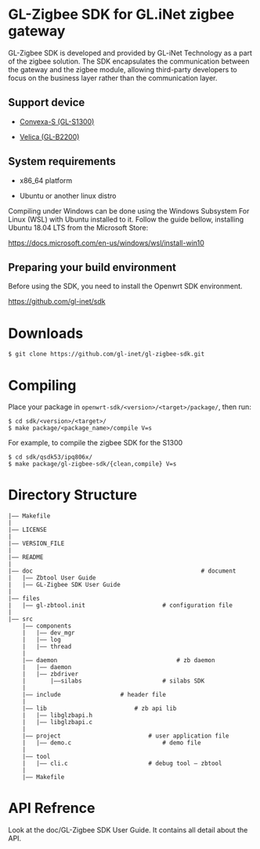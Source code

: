 # GL-Zigbee SDK for GL.iNet zigbee gateway

GL-Zigbee SDK is developed and provided by GL-iNet Technology as a part of the zigbee solution. The SDK encapsulates the communication between the gateway and the zigbee module, allowing third-party developers to focus on the business layer rather than the communication layer.



## Support device

- [Convexa-S (GL-S1300)](https://www.gl-inet.com/products/gl-s1300/)

- [Velica (GL-B2200)](https://www.gl-inet.com/products/gl-b2200/)

## System requirements

- x86_64 platform

- Ubuntu or another linux distro

Compiling under Windows can be done using the Windows Subsystem For Linux (WSL) with Ubuntu installed to it. Follow the guide bellow, installing Ubuntu 18.04 LTS from the Microsoft Store: 

 https://docs.microsoft.com/en-us/windows/wsl/install-win10

## Preparing your build environment

Before using the SDK, you need to install the Openwrt SDK environment.

https://github.com/gl-inet/sdk

# Downloads

```
$ git clone https://github.com/gl-inet/gl-zigbee-sdk.git
```

# Compiling

Place your package in `openwrt-sdk/<version>/<target>/package/`, then run:

```
$ cd sdk/<version>/<target>/
$ make package/<package_name>/compile V=s
```

For example, to compile the zigbee SDK for the S1300

```
$ cd sdk/qsdk53/ipq806x/
$ make package/gl-zigbee-sdk/{clean,compile} V=s
```

# Directory Structure

```
|—— Makefile
|
|—— LICENSE								
|
|—— VERSION_FILE							
|
|—— README							
|
|—— doc									               # document
|	|—— Zbtool User Guide
|	|—— GL-Zigbee SDK User Guide
|
|—— files
|	|—— gl-zbtool.init				      	# configuration file
|
|—— src
    |—— components
    |   |—— dev_mgr
    |   |—— log
    |  	|—— thread
    |
    |—— daemon 						         	# zb daemon
    |   |—— daemon
    |   |—— zbdriver
    |       |——silabs				     	# silabs SDK
    |
    |—— include               	# header file 
    |
    |—— lib                  		# zb api lib
    |   |—— libglzbapi.h
    |   |—— libglzbapi.c
    |
    |—— project             			# user application file
    |   |—— demo.c	        				# demo file
    |
    |—— tool                     	
    |   |—— cli.c						# debug tool – zbtool
    |
    |—— Makefile

```

# API Refrence

Look at the doc/GL-Zigbee SDK User Guide. It contains all detail about the API.

